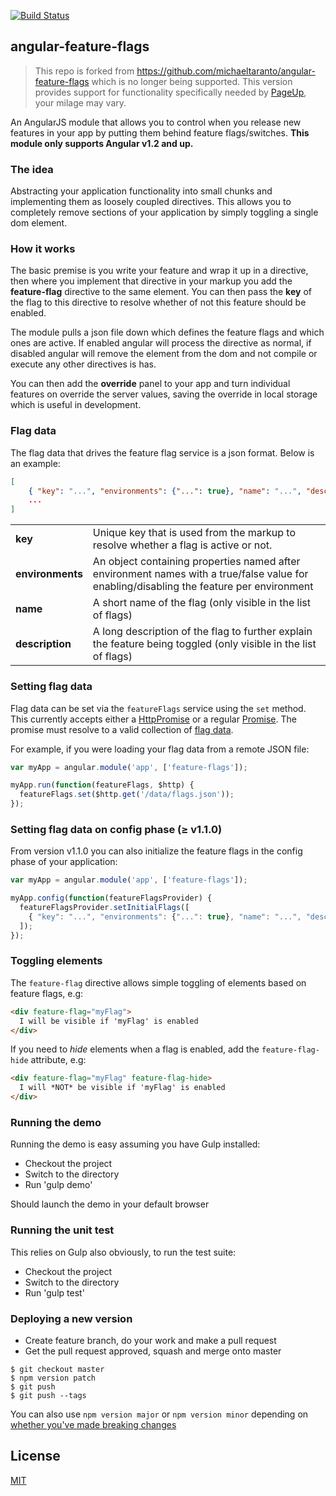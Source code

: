 [![Build Status](https://travis-ci.org/pageuppeople-opensource/angular-feature-flags.svg?branch=master)](https://travis-ci.org/pageuppeople-opensource/angular-feature-flags)
## angular-feature-flags

> This repo is forked from https://github.com/michaeltaranto/angular-feature-flags which is no longer being supported. This version provides support for functionality specifically needed by [PageUp](https://www.pageuppeople.com/), your milage may vary.

An AngularJS module that allows you to control when you release new features in your app by putting them behind feature flags/switches. **This module only supports Angular v1.2 and up.**


### The idea

Abstracting your application functionality into small chunks and implementing them as loosely coupled directives. This allows you to completely remove sections of your application by simply toggling a single dom element.


### How it works

The basic premise is you write your feature and wrap it up in a directive, then where you implement that directive in your markup you add the **feature-flag** directive to the same element. You can then pass the **key** of the flag to this directive to resolve whether of not this feature should be enabled.

The module pulls a json file down which defines the feature flags and which ones are active. If enabled angular will process the directive as normal, if disabled angular will remove the element from the dom and not compile or execute any other directives is has.

You can then add the **override** panel to your app and turn individual features on override the server values, saving the override in local storage which is useful in development.


### Flag data

The flag data that drives the feature flag service is a json format. Below is an example:
```json
[
    { "key": "...", "environments": {"...": true}, "name": "...", "description": "..." },
    ...
]
```
<table>
   <tr>
    <td><b>key</b></td>
    <td>Unique key that is used from the markup to resolve whether a flag is active or not.</td>
   </tr>
   <tr>
    <td><b>environments</b></td>
    <td>An object containing properties named after environment names with a true/false value for enabling/disabling the feature per environment</td>
   </tr>
   <tr>
    <td><b>name</b></td>
    <td>A short name of the flag (only visible in the list of flags)</td>
   </tr>
   <tr>
    <td><b>description</b></td>
    <td>A long description of the flag to further explain the feature being toggled (only visible in the list of flags)</td>
   </tr>
</table>


### Setting flag data

Flag data can be set via the `featureFlags` service using the `set` method. This currently accepts either a [HttpPromise](https://docs.angularjs.org/api/ng/service/$http) or a regular [Promise](https://docs.angularjs.org/api/ng/service/$q). The promise must resolve to a valid collection of [flag data](#flag-data).

For example, if you were loading your flag data from a remote JSON file:

```js
var myApp = angular.module('app', ['feature-flags']);

myApp.run(function(featureFlags, $http) {
  featureFlags.set($http.get('/data/flags.json'));
});
```

### Setting flag data on config phase (≥ v1.1.0)

From version v1.1.0 you can also initialize the feature flags in the config phase of your application:

```js
var myApp = angular.module('app', ['feature-flags']);

myApp.config(function(featureFlagsProvider) {
  featureFlagsProvider.setInitialFlags([
    { "key": "...", "environments": {"...": true}, "name": "...", "description": "..." },
  ]);
});
```

### Toggling elements

The `feature-flag` directive allows simple toggling of elements based on feature flags, e.g:

```html
<div feature-flag="myFlag">
  I will be visible if 'myFlag' is enabled
</div>
```

If you need to *hide* elements when a flag is enabled, add the `feature-flag-hide` attribute, e.g:

```html
<div feature-flag="myFlag" feature-flag-hide>
  I will *NOT* be visible if 'myFlag' is enabled
</div>
```

### Running the demo

Running the demo is easy assuming you have Gulp installed:

- Checkout the project
- Switch to the directory
- Run 'gulp demo'

Should launch the demo in your default browser


### Running the unit test

This relies on Gulp also obviously, to run the test suite:

- Checkout the project
- Switch to the directory
- Run 'gulp test'

### Deploying a new version

- Create feature branch, do your work and make a pull request
- Get the pull request approved, squash and merge onto master

```
$ git checkout master
$ npm version patch
$ git push
$ git push --tags
```

You can also use `npm version major` or `npm version minor` depending on [whether you've made breaking changes](https://semver.org/)

## License

[MIT](http://michaeltaranto.mit-license.org)
